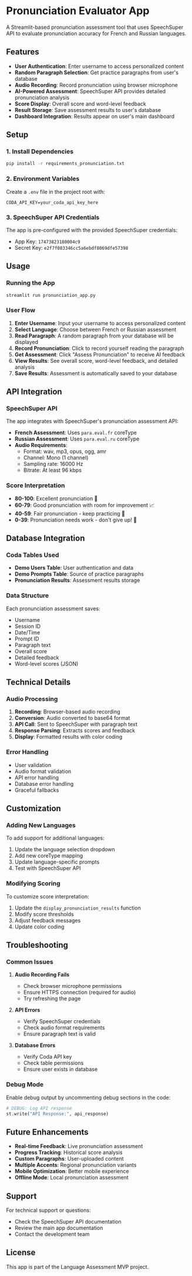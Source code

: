 # Pronunciation Evaluator App

A Streamlit-based pronunciation assessment tool that uses SpeechSuper API to evaluate pronunciation accuracy for French and Russian languages.

## Features

- **User Authentication**: Enter username to access personalized content
- **Random Paragraph Selection**: Get practice paragraphs from user's database
- **Audio Recording**: Record pronunciation using browser microphone
- **AI-Powered Assessment**: SpeechSuper API provides detailed pronunciation analysis
- **Score Display**: Overall score and word-level feedback
- **Result Storage**: Save assessment results to user's database
- **Dashboard Integration**: Results appear on user's main dashboard

## Setup

### 1. Install Dependencies

```bash
pip install -r requirements_pronunciation.txt
```

### 2. Environment Variables

Create a `.env` file in the project root with:

```env
CODA_API_KEY=your_coda_api_key_here
```

### 3. SpeechSuper API Credentials

The app is pre-configured with the provided SpeechSuper credentials:
- App Key: `17473823180004c9`
- Secret Key: `e2f7f083346cc5a6ebdf8069dfe57398`

## Usage

### Running the App

```bash
streamlit run pronunciation_app.py
```

### User Flow

1. **Enter Username**: Input your username to access personalized content
2. **Select Language**: Choose between French or Russian assessment
3. **Read Paragraph**: A random paragraph from your database will be displayed
4. **Record Pronunciation**: Click to record yourself reading the paragraph
5. **Get Assessment**: Click "Assess Pronunciation" to receive AI feedback
6. **View Results**: See overall score, word-level feedback, and detailed analysis
7. **Save Results**: Assessment is automatically saved to your database

## API Integration

### SpeechSuper API

The app integrates with SpeechSuper's pronunciation assessment API:

- **French Assessment**: Uses `para.eval.fr` coreType
- **Russian Assessment**: Uses `para.eval.ru` coreType
- **Audio Requirements**: 
  - Format: wav, mp3, opus, ogg, amr
  - Channel: Mono (1 channel)
  - Sampling rate: 16000 Hz
  - Bitrate: At least 96 kbps

### Score Interpretation

- **80-100**: Excellent pronunciation 🎉
- **60-79**: Good pronunciation with room for improvement 📈
- **40-59**: Fair pronunciation - keep practicing 💪
- **0-39**: Pronunciation needs work - don't give up! 🔄

## Database Integration

### Coda Tables Used

- **Demo Users Table**: User authentication and data
- **Demo Prompts Table**: Source of practice paragraphs
- **Pronunciation Results**: Assessment results storage

### Data Structure

Each pronunciation assessment saves:
- Username
- Session ID
- Date/Time
- Prompt ID
- Paragraph text
- Overall score
- Detailed feedback
- Word-level scores (JSON)

## Technical Details

### Audio Processing

1. **Recording**: Browser-based audio recording
2. **Conversion**: Audio converted to base64 format
3. **API Call**: Sent to SpeechSuper with paragraph text
4. **Response Parsing**: Extracts scores and feedback
5. **Display**: Formatted results with color coding

### Error Handling

- User validation
- Audio format validation
- API error handling
- Database error handling
- Graceful fallbacks

## Customization

### Adding New Languages

To add support for additional languages:

1. Update the language selection dropdown
2. Add new coreType mapping
3. Update language-specific prompts
4. Test with SpeechSuper API

### Modifying Scoring

To customize score interpretation:

1. Update the `display_pronunciation_results` function
2. Modify score thresholds
3. Adjust feedback messages
4. Update color coding

## Troubleshooting

### Common Issues

1. **Audio Recording Fails**
   - Check browser microphone permissions
   - Ensure HTTPS connection (required for audio)
   - Try refreshing the page

2. **API Errors**
   - Verify SpeechSuper credentials
   - Check audio format requirements
   - Ensure paragraph text is valid

3. **Database Errors**
   - Verify Coda API key
   - Check table permissions
   - Ensure user exists in database

### Debug Mode

Enable debug output by uncommenting debug sections in the code:

```python
# DEBUG: Log API response
st.write("API Response:", api_response)
```

## Future Enhancements

- **Real-time Feedback**: Live pronunciation assessment
- **Progress Tracking**: Historical score analysis
- **Custom Paragraphs**: User-uploaded content
- **Multiple Accents**: Regional pronunciation variants
- **Mobile Optimization**: Better mobile experience
- **Offline Mode**: Local pronunciation assessment

## Support

For technical support or questions:
- Check the SpeechSuper API documentation
- Review the main app documentation
- Contact the development team

## License

This app is part of the Language Assessment MVP project. 